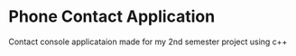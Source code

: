 # Phone Contact Application

Contact console applicataion made for my 2nd semester project using c++
